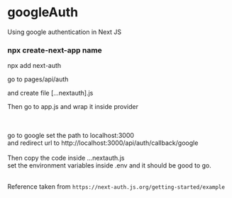 # googleAuth
Using google authentication in Next JS

### npx create-next-app name

npx add next-auth

go to pages/api/auth

and create file [...nextauth].js

Then go to app.js and wrap it inside provider

<br/><br/>
go to google set the path to localhost:3000
<br/>
and redirect url to http://localhost:3000/api/auth/callback/google
<br/><br/>
Then copy the code inside ...nextauth.js 
<br/>
set the environment variables inside .env
and it should be good to go.

<br/>
Reference taken from
<code>https://next-auth.js.org/getting-started/example</code>